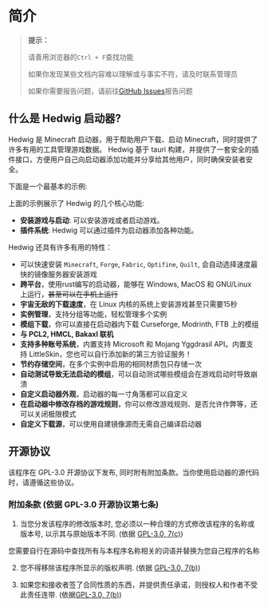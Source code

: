 # 简介

> **提示：**
> 
> 请善用浏览器的`Ctrl + F`查找功能
> 
> 如果你发现某些文档内容难以理解或与事实不符，请及时联系管理员
> 
> 
> 如果你需要报告问题，请前往[GitHub Issues](https://github.com/Broken-Deer/magical-launcher/issues)报告问题

## 什么是 Hedwig 启动器?

Hedwig 是 Minecraft 启动器，用于帮助用户下载、启动 Minecraft，同时提供了许多有用的工具管理游戏数据。
Hedwig 基于 tauri 构建，并提供了一套安全的插件接口，方便用户自己向启动器添加功能并分享给其他用户，同时确保安装者安全。

下面是一个最基本的示例:

<!-- todo：演示视频 -->

上面的示例展示了 Hedwig 的几个核心功能:

- **安装游戏与启动**: 可以安装游戏或者启动游戏。
- **插件系统**: Hedwig 可以通过插件为启动器添加各种功能。

Hedwig 还具有许多有用的特性：

- 可以快速安装 `Minecraft`, `Forge`, `Fabric`, `Optifine`, `Quilt`, 会自动选择速度最快的镜像服务器安装游戏
- **跨平台**，使用rust编写的启动器，能够在 Windows, MacOS 和 GNU/Linux 上运行，~~甚至可以在手机上运行~~
- **宇宙无敌的下载速度**，在 Linux 内核的系统上安装游戏甚至只需要15秒
- **实例管理**，支持分组等功能，轻松管理多个实例
- **模组下载**，你可以直接在启动器内下载 Curseforge, Modrinth, FTB 上的模组
- **与 PCL2, HMCL, Bakaxl 联机**
- **支持多种账号系统**，内置支持 Microsoft 和 Mojang Yggdrasil API。内置支持 LittleSkin，您也可以自行添加新的第三方验证服务！
- **节约存储空间**，在多个实例中启用的相同材质包只存储一次
- **自动测试导致无法启动的模组**，可以自动测试哪些模组会在游戏启动时导致崩溃
- **自定义启动器外观**，启动器的每一寸角落都可以自定义
- **在启动器中修改存档的游戏规则**，你可以修改游戏规则、是否允许作弊等，还可以关闭极限模式
- **自定义下载源**，可以使用自建镜像源而无需自己编译启动器

## 开源协议

该程序在 GPL-3.0 开源协议下发布, 同时附有附加条款。当你使用启动器的源代码时，请遵循这些协议。

### 附加条款 (依据 GPL-3.0 开源协议第七条)

1. 当您分发该程序的修改版本时, 您必须以一种合理的方式修改该程序的名称或版本号, 以示其与原始版本不同. (依据 [GPL-3.0, 7(c)](https://github.com/Broken-Deer/magical-launcher/blob/master/LICENSE#L372-L374))

您需要自行在源码中查找所有与本程序名称相关的词语并替换为您自己程序的名称

2. 您不得移除该程序所显示的版权声明. (依据 [GPL-3.0, 7(b)](https://github.com/Broken-Deer/magical-launcher/blob/master/LICENSE#L368-L370))

3. 如果您和接收者签了合同性质的东西，并提供责任承诺，则授权人和作者不受此责任连带. (依据[GPL-3.0, 7(b)](https://github.com/Broken-Deer/magical-launcher/blob/master/LICENSE#L382-L386))
